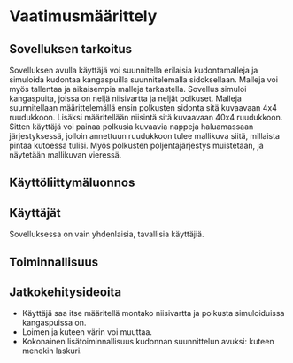 # Vaatimusmäärittely

## Sovelluksen tarkoitus
Sovelluksen avulla käyttäjä voi suunnitella erilaisia kudontamalleja ja simuloida kudontaa kangaspuilla suunnitelemalla sidoksellaan. 
Malleja voi myös tallentaa ja aikaisempia malleja tarkastella. 
Sovellus simuloi kangaspuita, joissa on neljä niisivartta ja neljät polkuset. 
Malleja suunnitellaan määrittelemällä ensin polkusten sidonta sitä kuvaavaan 4x4 ruudukkoon. Lisäksi määritellään niisintä sitä kuvaavaan 40x4 ruudukkoon.
Sitten käyttäjä voi painaa polkusia kuvaavia nappeja haluamassaan järjestyksessä, jolloin annettuun ruudukkoon tulee mallikuva siitä, millaista pintaa kutoessa tulisi. 
Myös polkusten poljentajärjestys muistetaan, ja näytetään mallikuvan vieressä. 

## Käyttöliittymäluonnos

## Käyttäjät
Sovelluksessa on vain yhdenlaisia, tavallisia käyttäjiä.

## Toiminnallisuus

## Jatkokehitysideoita
- Käyttäjä saa itse määritellä montako niisivartta ja polkusta simuloiduissa kangaspuissa on.
- Loimen ja kuteen värin voi muuttaa.
- Kokonainen lisätoiminnallisuus kudonnan suunnittelun avuksi: kuteen menekin laskuri. 

